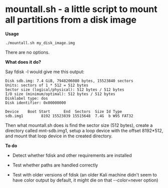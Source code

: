 # mountall.sh - a little script to mount all partitions from a disk image

**Usage**

    ./mountall.sh my_disk_image.img

There are no options.

**What does it do?**

Say fdisk -l would give me this output:

    Disk sdb.img: 7.4 GiB, 7948206080 bytes, 15523840 sectors
	Units: sectors of 1 * 512 = 512 bytes
	Sector size (logical/physical): 512 bytes / 512 bytes
	I/O size (minimum/optimal): 512 bytes / 512 bytes
	Disklabel type: dos
	Disk identifier: 0x00000000

	Device    Boot Start      End  Sectors  Size Id Type
	sdb.img1        8192 15523839 15515648  7.4G  b W95 FAT32

Then what mountall.sh does is find the sector size (512 bytes), create a
directory called mnt-sdb.img1, setup a loop device with the offset 8192*512,
and mount that loop device in the created directory.

**To do**

- Detect whether fdisk and other requirements are installed

- Test whether paths are handled correctly

- Test with older versions of fdisk (an older Kali machine didn't seem to have
  color output by default, it might die on that --color=never option)

